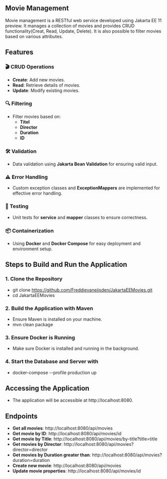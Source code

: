 ## Movie Management

Movie management is a RESTful web service developed using Jakarta EE 11 preview. It manages a collection of movies and provides CRUD functionality(Creat, Read, Update, Delete). It is also possible to filter movies based on various attributes.

## Features

### 🎬 CRUD Operations
- **Create**: Add new movies.
- **Read**: Retrieve details of movies.
- **Update**: Modify existing movies.

### 🔍 Filtering
- Filter movies based on:
    - **Titel**
    - **Director**
    - **Duration**
    - **ID**

### 🛠️ Validation
- Data validation using **Jakarta Bean Validation** for ensuring valid input.

### ⚠️ Error Handling
- Custom exception classes and **ExceptionMappers** are implemented for effective error handling.

### 🧪 Testing
- Unit tests for **service** and **mapper** classes to ensure correctness.

### 📦 Containerization
- Using **Docker** and **Docker Compose** for easy deployment and environment setup.

## Steps to Build and Run the Application

### 1. Clone the Repository
- git clone https://github.com/Freddievaneijsden/JakartaEEMovies.git
- cd JakartaEEMovies

### 2. Build the Application with Maven
- Ensure Maven is installed on your machine.
- mvn clean package

### 3. Ensure Docker is Running
- Make sure Docker is installed and running in the background.

### 4. Start the Database and Server with
- docker-compose --profile production up

## Accessing the Application
- The application will be accessible at http://localhost:8080.

## Endpoints 
- **Get all movies**: http://localhost:8080/api/movies
- **Get movie by ID**: http://localhost:8080/api/movies/id
- **Get movie by Title**: http://localhost:8080/api/movies/by-title?title=title
- **Get movies by Director**: http://localhost:8080/api/movies?director=director
- **Get movies by Duration greater than**: http://localhost:8080/api/movies?duration=duration
- **Create new movie**: http://localhost:8080/api/movies
- **Update movie properties**: http://localhost:8080/api/movies/id  